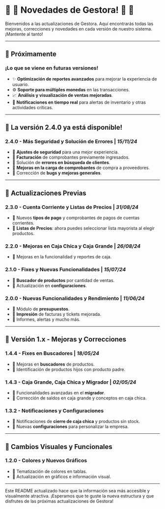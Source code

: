 # :large_blue_diamond: :large_blue_diamond: Novedades de Gestora! :large_blue_diamond: :large_blue_diamond:

Bienvenidos a las actualizaciones de Gestora. Aquí encontrarás todas las mejoras, correcciones y novedades en cada versión de nuestro sistema. ¡Mantente al tanto!

---

## :star2: Próximamente
### ¡Lo que se viene en futuras versiones!
- :sparkles: **Optimización de reportes avanzados** para mejorar la experiencia de usuario.
- :gear: **Soporte para múltiples monedas** en las transacciones.
- :chart_with_upwards_trend: **Análisis y visualización de ventas mejoradas**.
- :bell: **Notificaciones en tiempo real** para alertas de inventario y otras actividades críticas.

---

## 📢 **La versión 2.4.0 ya está disponible!**
### 2.4.0 - Más Seguridad y Solución de Errores | *15/11/24*
- :small_blue_diamond: **Ajustes de seguridad** para una mejor experiencia.
- :small_blue_diamond: **Facturación** de comprobantes previamente ingresados.
- :small_blue_diamond: Solución de **errores en búsqueda de clientes**.
- :small_blue_diamond: **Mejoras en la carga de comprobantes** de compra a proveedores.
- :small_blue_diamond: Corrección de **bugs y mejoras generales**.

---

## 🚀 **Actualizaciones Previas**

### 2.3.0 - Cuenta Corriente y Listas de Precios | *31/08/24*
- :small_blue_diamond: Nuevos **tipos de pago** y comprobantes de pagos de cuentas corrientes.
- :small_blue_diamond: **Listas de Precios**: ahora puedes seleccionar lista mayorista al elegir productos.

### 2.2.0 - Mejoras en Caja Chica y Caja Grande | *26/08/24*
- :small_blue_diamond: Mejoras en la funcionalidad y reportes de caja.

### 2.1.0 - Fixes y Nuevas Funcionalidades | *15/07/24*
- :small_blue_diamond: **Buscador de productos** por cantidad de ventas.
- :small_blue_diamond: Actualización en **configuraciones**.

### 2.0.0 - Nuevas Funcionalidades y Rendimiento | *11/06/24*
- :small_blue_diamond: Módulo de **presupuestos**.
- :small_blue_diamond: **Impresión** de facturas y tickets mejorada.
- :small_blue_diamond: Informes, alertas y mucho más.

---

## 🌟 **Versión 1.x - Mejoras y Correcciones**

### 1.4.4 - Fixes en Buscadores | *18/05/24*
- :small_blue_diamond: Mejoras en **buscadores** de productos.
- :small_blue_diamond: Identificación de productos hijos con producto padre.

### 1.4.3 - Caja Grande, Caja Chica y Migrador | *02/05/24*
- :small_blue_diamond: Funcionalidades avanzadas en el **migrador**.
- :small_blue_diamond: Corrección de saldos en caja grande y conceptos en caja chica.

### 1.3.2 - Notificaciones y Configuraciones
- :small_blue_diamond: Notificaciones de **cierre de caja chica** y productos sin stock.
- :small_blue_diamond: Nuevas **configuraciones** para personalizar la empresa.

---

## 🎨 **Cambios Visuales y Funcionales**

### 1.2.0 - Colores y Nuevos Gráficos
- :small_blue_diamond: Tematización de colores en tablas.
- :small_blue_diamond: Actualización en gráficos e información visual.

---

Este README actualizado hace que la información sea más accesible y visualmente atractiva. ¡Esperamos que te guste la nueva estructura y que disfrutes de las próximas actualizaciones de Gestora!
